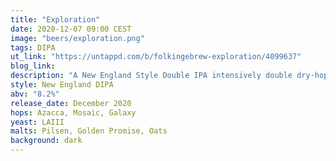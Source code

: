 ```yaml
---
title: "Exploration"
date: 2020-12-07 09:00 CEST
image: "beers/exploration.png"
tags: DIPA
ut_link: "https://untappd.com/b/folkingebrew-exploration/4099637"
blog_link:
description: "A New England Style Double IPA intensively double dry-hopped with Azacca, Mosaic and Galaxy hops."
style: New England DIPA
abv: "8.2%"
release_date: December 2020
hops: Azacca, Mosaic, Galaxy
yeast: LAIII
malts: Pilsen, Golden Promise, Oats
background: dark
---
```

